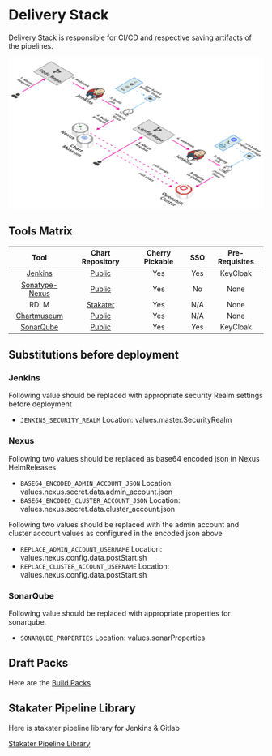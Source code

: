 # Delivery Stack

Delivery Stack is responsible for CI/CD and respective saving artifacts of the pipelines.

![Delivery](./image/delivery.png)

## Tools Matrix

|       Tool        | Chart Repository                                                     | Cherry Pickable | SSO | Pre-Requisites |
| :---------------: | :------------------------------------------------------------------: | :--------------:| :--:| :-------------:|
| [Jenkins](https://github.com/jenkinsci/jenkins) | [Public](https://github.com/helm/charts/tree/master/stable/jenkins)            |       Yes       | Yes |     KeyCloak   |
| [Sonatype-Nexus](https://github.com/sonatype/nexus-public)   | [Public](https://github.com/helm/charts/tree/master/stable/sonatype-nexus)     |       Yes       | No  |      None      |
| RDLM    | [Stakater](https://github.com/stakater-charts/restful-distributed-lock-manager)|       Yes       | N/A |      None      |
| [Chartmuseum](https://github.com/helm/chartmuseum)    | [Public](https://github.com/helm/charts/tree/master/stable/chartmuseum)|       Yes       | N/A |      None      |
| [SonarQube](https://github.com/SonarSource/sonarqube) | [Public](https://github.com/helm/charts/tree/master/stable/sonarqube)    | Yes |  Yes | KeyCloak |


## Substitutions before deployment

### Jenkins

Following value should be replaced with appropriate security Realm settings before deployment

- `JENKINS_SECURITY_REALM`               Location: values.master.SecurityRealm

### Nexus

Following two values should be replaced as base64 encoded json in Nexus HelmReleases

- `BASE64_ENCODED_ADMIN_ACCOUNT_JSON`    Location: values.nexus.secret.data.admin_account.json
- `BASE64_ENCODED_CLUSTER_ACCOUNT_JSON`  Location: values.nexus.secret.data.cluster_account.json


Following two values should be replaced with the admin account and cluster account values as configured in the encoded json above

- `REPLACE_ADMIN_ACCOUNT_USERNAME`       Location: values.nexus.config.data.postStart.sh
- `REPLACE_CLUSTER_ACCOUNT_USERNAME`     Location: values.nexus.config.data.postStart.sh

### SonarQube

Following value should be replaced with appropriate properties for sonarqube.

- `SONARQUBE_PROPERTIES`                 Location: values.sonarProperties

## Draft Packs

Here are the [Build Packs](https://github.com/stakater/draft-pack)

## Stakater Pipeline Library

Here is stakater pipeline library for Jenkins & Gitlab

[Stakater Pipeline Library](https://github.com/stakater/stakater-pipeline-library)
